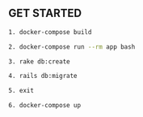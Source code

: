 ## GET STARTED
```bash
1. docker-compose build
```
```bash
2. docker-compose run --rm app bash 
```
```bash
3. rake db:create
```
```bash
4. rails db:migrate
```
```bash
5. exit
```
```bash
6. docker-compose up
```